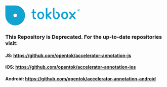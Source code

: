 ![logo](./tokbox-logo.png)

### This Repository is Deprecated. For the up-to-date repositories visit:
#### JS: https://github.com/opentok/accelerator-annotation-js
#### iOS: https://github.com/opentok/accelerator-annotation-ios
#### Android: https://github.com/opentok/accelerator-annotation-android